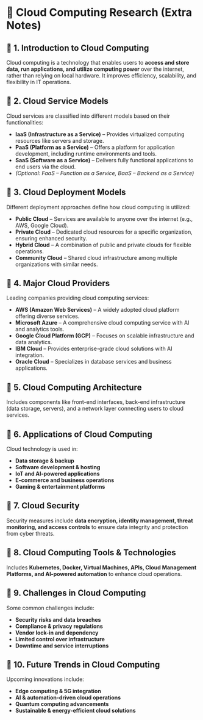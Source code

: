 # 📘 Cloud Computing Research  (Extra Notes)

## 🔹 1. Introduction to Cloud Computing  
Cloud computing is a technology that enables users to **access and store data, run applications, and utilize computing power** over the internet, rather than relying on local hardware. It improves efficiency, scalability, and flexibility in IT operations.  

## 🔹 2. Cloud Service Models  
Cloud services are classified into different models based on their functionalities:  
- **IaaS (Infrastructure as a Service)** – Provides virtualized computing resources like servers and storage.  
- **PaaS (Platform as a Service)** – Offers a platform for application development, including runtime environments and tools.  
- **SaaS (Software as a Service)** – Delivers fully functional applications to end users via the cloud.  
- *(Optional: FaaS – Function as a Service, BaaS – Backend as a Service)*  

## 🔹 3. Cloud Deployment Models  
Different deployment approaches define how cloud computing is utilized:  
- **Public Cloud** – Services are available to anyone over the internet (e.g., AWS, Google Cloud).  
- **Private Cloud** – Dedicated cloud resources for a specific organization, ensuring enhanced security.  
- **Hybrid Cloud** – A combination of public and private clouds for flexible operations.  
- **Community Cloud** – Shared cloud infrastructure among multiple organizations with similar needs.  

## 🔹 4. Major Cloud Providers  
Leading companies providing cloud computing services:  
- **AWS (Amazon Web Services)** – A widely adopted cloud platform offering diverse services.  
- **Microsoft Azure** – A comprehensive cloud computing service with AI and analytics tools.  
- **Google Cloud Platform (GCP)** – Focuses on scalable infrastructure and data analytics.  
- **IBM Cloud** – Provides enterprise-grade cloud solutions with AI integration.  
- **Oracle Cloud** – Specializes in database services and business applications.  

## 🔹 5. Cloud Computing Architecture  
Includes components like front-end interfaces, back-end infrastructure (data storage, servers), and a network layer connecting users to cloud services.  

## 🔹 6. Applications of Cloud Computing  
Cloud technology is used in:  
- **Data storage & backup**  
- **Software development & hosting**  
- **IoT and AI-powered applications**  
- **E-commerce and business operations**  
- **Gaming & entertainment platforms**  

## 🔹 7. Cloud Security  
Security measures include **data encryption, identity management, threat monitoring, and access controls** to ensure data integrity and protection from cyber threats.  

## 🔹 8. Cloud Computing Tools & Technologies  
Includes **Kubernetes, Docker, Virtual Machines, APIs, Cloud Management Platforms, and AI-powered automation** to enhance cloud operations.  

## 🔹 9. Challenges in Cloud Computing  
Some common challenges include:  
- **Security risks and data breaches**  
- **Compliance & privacy regulations**  
- **Vendor lock-in and dependency**  
- **Limited control over infrastructure**  
- **Downtime and service interruptions**  

## 🔹 10. Future Trends in Cloud Computing  
Upcoming innovations include:  
- **Edge computing & 5G integration**  
- **AI & automation-driven cloud operations**  
- **Quantum computing advancements**  
- **Sustainable & energy-efficient cloud solutions**  
